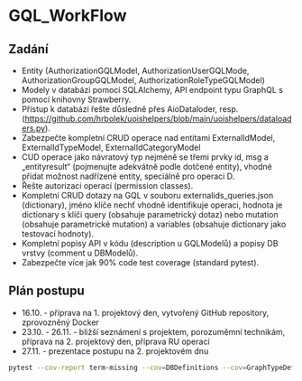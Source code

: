 # GQL_WorkFlow
## Zadání
* Entity (AuthorizationGQLModel, AuthorizationUserGQLMode, AuthorizationGroupGQLModel, AuthorizationRoleTypeGQLModel)
* Modely v databázi pomocí SQLAlchemy, API endpoint typu GraphQL s pomocí knihovny Strawberry.
* Přístup k databázi řešte důsledně přes AioDataloder, resp. (https://github.com/hrbolek/uoishelpers/blob/main/uoishelpers/dataloaders.py).
* Zabezpečte kompletní CRUD operace nad entitami ExternalIdModel, ExternalIdTypeModel, ExternalIdCategoryModel
* CUD operace jako návratový typ nejméně se třemi prvky id, msg a „entityresult“ (pojmenujte adekvátně podle dotčené entity), vhodné přidat možnost nadřízené entity, speciálně pro operaci D.
* Řešte autorizaci operací (permission classes).
* Kompletní CRUD dotazy na GQL v souboru externalids_queries.json (dictionary), jméno klíče nechť vhodně identifikuje operaci, hodnota je dictionary s klíči query (obsahuje parametrický dotaz) nebo mutation (obsahuje parametrické mutation) a variables (obsahuje dictionary jako testovací hodnoty).
* Kompletní popisy API v kódu (description u GQLModelů) a popisy DB vrstvy (comment u DBModelů).
* Zabezpečte více jak 90% code test coverage (standard pytest).
## Plán postupu
* 16.10. - příprava na 1. projektový den, vytvořený GitHub repository, zprovozněný Docker
* 23.10. - 26.11. - bližší seznámení s projektem, porozuměmní technikám, příprava na 2. projektový den, příprava RU operací
* 27.11. - prezentace postupu na 2. projektovém dnu

```bash
pytest --cov-report term-missing --cov=DBDefinitions --cov=GraphTypeDefinitions --cov=utils --log-cli-level=INFO -x
```